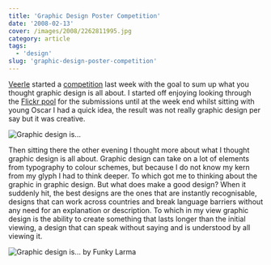 ```yaml
---
title: 'Graphic Design Poster Competition'
date: '2008-02-13'
cover: /images/2008/2262811995.jpg
category: article
tags:
  - 'design'
slug: 'graphic-design-poster-competition'
---
```


[Veerle](https://veerle.duoh.com/) started a [competition](https://veerle.duoh.com/blog/comments/what_is_graphic_design_poster_competition/) last week with the goal to sum up what you thought graphic design is all about. I started off enjoying looking through the [Flickr pool](https://www.flickr.com/groups/what_is_graphic_design_poster_competition/pool/) for the submissions until at the week end whilst sitting with young Oscar I had a quick idea, the result was not really graphic design per say but it was creative.

![Graphic design is...](/images/2008/2257659610.jpg)

Then sitting there the other evening I thought more about what I thought graphic design is all about. Graphic design can take on a lot of elements from typography to colour schemes, but because I do not know my kern from my glyph I had to think deeper. To which got me to thinking about the graphic in graphic design. But what does make a good design? When it suddenly hit, the best designs are the ones that are instantly recognisable, designs that can work across countries and break language barriers without any need for an explanation or description. To which in my view graphic design is the ability to create something that lasts longer than the initial viewing, a design that can speak without saying and is understood by all viewing it.

![Graphic design is... by Funky Larma](/images/2008/2262811995.jpg)
